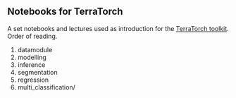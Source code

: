 ## Notebooks for TerraTorch
A set notebooks and lectures used as introduction for the [TerraTorch toolkit](https://github.com/IBM/terratorch). 
Order of reading. 
1. datamodule
2. modelling
3. inference
4. segmentation
5. regression
6. multi_classification/


